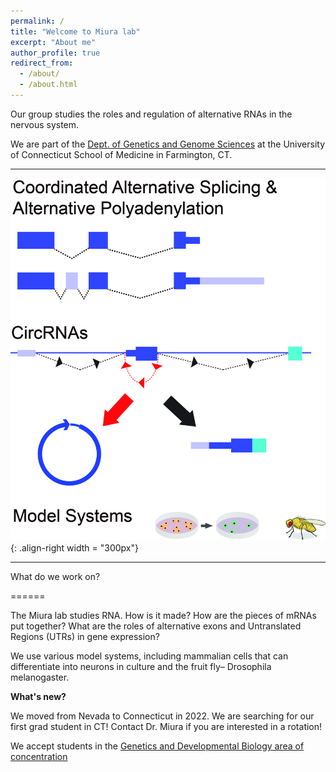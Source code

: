 ```yaml
---
permalink: /
title: "Welcome to Miura lab"
excerpt: "About me"
author_profile: true
redirect_from: 
  - /about/
  - /about.html
---
```


Our group studies the roles and regulation of alternative RNAs in the nervous system.

We are part of the [Dept. of Genetics and Genome Sciences](https://health.uconn.edu/genetics/) at the University of Connecticut School of Medicine in Farmington, CT.   


---

![image of research areas](/images/UConn_research_Miura.jpg){: .align-right width = "300px"}

---

What do we work on?  

======

The Miura lab studies RNA. How is it made? How are the pieces of mRNAs put together? What are the roles of alternative exons and Untranslated Regions (UTRs) in gene expression?

We use various model systems, including mammalian cells that can differentiate into neurons in culture and the fruit fly– Drosophila melanogaster.

**What's new?**

We moved from Nevada to Connecticut in 2022. We are searching for our first grad student in CT! Contact Dr. Miura if you are interested in a rotation! 

We accept students in the [Genetics and Developmental Biology area of concentration](https://health.uconn.edu/graduate-school/academics/programs/ph-d-biomedical-science/genetics-and-developmental-biology-area-of-concentration/)



